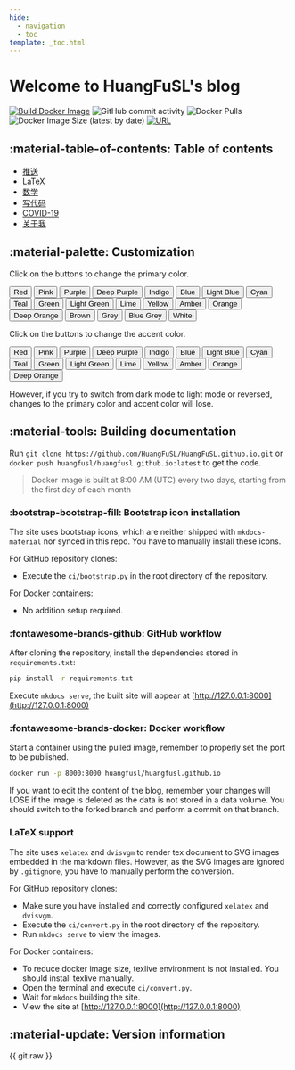```yaml
---
hide:
  - navigation
  - toc
template: _toc.html
---
```


# Welcome to HuangFuSL's blog

[![Build Docker Image](https://github.com/HuangFuSL/HuangFuSL.github.io/actions/workflows/docker.yml/badge.svg)](https://github.com/HuangFuSL/HuangFuSL.github.io/actions/workflows/docker.yml) ![GitHub commit activity](https://img.shields.io/github/commit-activity/m/HuangFuSL/HuangFuSL.github.io?color=brightgreen&logo=github&logoColor=lightgrey) ![Docker Pulls](https://img.shields.io/docker/pulls/huangfusl/huangfusl.github.io?color=brightgreen&logo=docker) ![Docker Image Size (latest by date)](https://img.shields.io/docker/image-size/huangfusl/huangfusl.github.io?logo=docker) [![URL](https://img.shields.io/badge/URL-huangfusl.github.io-brightgreen)](https://huangfusl.github.io/index.html)

## :material-table-of-contents: Table of contents

* [推送](wechat/2020.md)
* [LaTeX](latex/index.md)
* [数学](math/index.md)
* [写代码](coding/index.md)
* [COVID-19](covid.md)
* [关于我](about.md)

## :material-palette: Customization

Click on the buttons to change the primary color.

<div id="color-button">
<button data-md-color-primary="red">Red</button>
<button data-md-color-primary="pink">Pink</button>
<button data-md-color-primary="purple">Purple</button>
<button data-md-color-primary="deep-purple">Deep Purple</button>
<button data-md-color-primary="indigo">Indigo</button>
<button data-md-color-primary="blue">Blue</button>
<button data-md-color-primary="light-blue">Light Blue</button>
<button data-md-color-primary="cyan">Cyan</button>
<button data-md-color-primary="teal">Teal</button>
<button data-md-color-primary="green">Green</button>
<button data-md-color-primary="light-green">Light Green</button>
<button data-md-color-primary="lime">Lime</button>
<button data-md-color-primary="yellow">Yellow</button>
<button data-md-color-primary="amber">Amber</button>
<button data-md-color-primary="orange">Orange</button>
<button data-md-color-primary="deep-orange">Deep Orange</button>
<button data-md-color-primary="brown">Brown</button>
<button data-md-color-primary="grey">Grey</button>
<button data-md-color-primary="blue-grey">Blue Grey</button>
<button data-md-color-primary="white">White</button>
</div>

<script>
  var buttons = document.querySelectorAll("button[data-md-color-primary]");
  Array.prototype.forEach.call(buttons, function(button) {
    button.addEventListener("click", function() {
      document.body.dataset.mdColorPrimary = this.dataset.mdColorPrimary;
      localStorage.setItem("data-md-color-primary",this.dataset.mdColorPrimary);
    })
  })
</script>

Click on the buttons to change the accent color.

<div id="color-button">
<button data-md-color-accent="red">Red</button>
<button data-md-color-accent="pink">Pink</button>
<button data-md-color-accent="purple">Purple</button>
<button data-md-color-accent="deep-purple">Deep Purple</button>
<button data-md-color-accent="indigo">Indigo</button>
<button data-md-color-accent="blue">Blue</button>
<button data-md-color-accent="light-blue">Light Blue</button>
<button data-md-color-accent="cyan">Cyan</button>
<button data-md-color-accent="teal">Teal</button>
<button data-md-color-accent="green">Green</button>
<button data-md-color-accent="light-green">Light Green</button>
<button data-md-color-accent="lime">Lime</button>
<button data-md-color-accent="yellow">Yellow</button>
<button data-md-color-accent="amber">Amber</button>
<button data-md-color-accent="orange">Orange</button>
<button data-md-color-accent="deep-orange">Deep Orange</button>
</div>

<script>
  var buttons = document.querySelectorAll("button[data-md-color-accent]");
  Array.prototype.forEach.call(buttons, function(button) {
    button.addEventListener("click", function() {
      document.body.dataset.mdColorAccent = this.dataset.mdColorAccent;
      var icons = document.querySelectorAll(".gt-container .gt-avatar img[data-md-color-accent]");
      for (icon of icons)
        icon.dataset["mdColorAccent"] = this.dataset.mdColorAccent;
      localStorage.setItem("data-md-color-accent",this.dataset.mdColorAccent);
    })
  })
  document.getElementsByClassName('md-nav__title')[1].click()
</script>

However, if you try to switch from dark mode to light mode or reversed, changes
to the primary color and accent color will lose.

## :material-tools: Building documentation

Run `git clone https://github.com/HuangFuSL/HuangFuSL.github.io.git` or
`docker push huangfusl/huangfusl.github.io:latest` to get the code.

> Docker image is built at 8:00 AM (UTC) every two days, starting from the first
>  day of each month

### :bootstrap-bootstrap-fill: Bootstrap icon installation

The site uses bootstrap icons, which are neither shipped with `mkdocs-material`
nor synced in this repo. You have to manually install these icons.

For GitHub repository clones:

* Execute the `ci/bootstrap.py` in the root directory of the repository.

For Docker containers:

* No addition setup required.

### :fontawesome-brands-github: GitHub workflow

After cloning the repository, install the dependencies stored in `requirements.txt`:

```bash
pip install -r requirements.txt
```

Execute `mkdocs serve`, the built site will appear at [http://127.0.0.1:8000](http://127.0.0.1:8000)

### :fontawesome-brands-docker: Docker workflow

Start a container using the pulled image, remember to properly set the port
to be published.

```bash
docker run -p 8000:8000 huangfusl/huangfusl.github.io
```

If you want to edit the content of the blog, remember your changes will LOSE if
the image is deleted as the data is not stored in a data volume. You should
switch to the forked branch and perform a commit on that branch.

### LaTeX support

The site uses `xelatex` and `dvisvgm` to render tex document to SVG images
embedded in the markdown files. However, as the SVG images are ignored by
`.gitignore`, you have to manually perform the conversion.

For GitHub repository clones:

* Make sure you have installed and correctly configured `xelatex` and `dvisvgm`.
* Execute the `ci/convert.py` in the root directory of the repository.
* Run `mkdocs serve` to view the images.

For Docker containers:

* To reduce docker image size, texlive environment is not installed. You should
  install texlive manually.
* Open the terminal and execute `ci/convert.py`.
* Wait for `mkdocs` building the site.
* View the site at [http://127.0.0.1:8000](http://127.0.0.1:8000)

## :material-update: Version information

<div style="white-space: pre-line;">{{ git.raw }}</div>